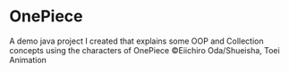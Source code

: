 # OnePiece
A demo java project I created that explains some OOP and Collection concepts using the characters of OnePiece ©Eiichiro Oda/Shueisha, Toei Animation

